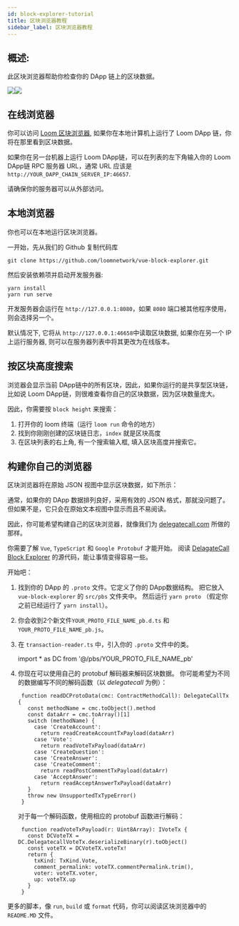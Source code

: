 ```yaml
---
id: block-explorer-tutorial
title: 区块浏览器教程
sidebar_label: 区块浏览器教程
---
```

## 概述:

此区块浏览器帮助你检查你的 DApp 链上的区块数据。

![](/developers/docs/img/block_explorer.png)![](/developers/docs/img/block_explorer_details.png)

## 在线浏览器

你可以访问 [Loom 区块浏览器](https://blockexplorer.loomx.io), 如果你在本地计算机上运行了 Loom DApp 链，你将在那里看到区块数据。

如果你在另一台机器上运行 Loom DApp链，可以在列表的左下角输入你的 Loom DApp链 RPC 服务器 URL，通常 URL 应该是`http://YOUR_DAPP_CHAIN_SERVER_IP:46657`.

请确保你的服务器可以从外部访问。

## 本地浏览器

你也可以在本地运行区块浏览器。

一开始，先从我们的 Github 复制代码库

    git clone https://github.com/loomnetwork/vue-block-explorer.git
    

然后安装依赖项并启动开发服务器:

    yarn install
    yarn run serve
    

开发服务器会运行在 `http://127.0.0.1:8080`，如果 `8080` 端口被其他程序使用，则会选择另一个。

默认情况下, 它将从 `http://127.0.0.1:46658`中读取区块数据, 如果你在另一个 IP 上运行服务器, 则可以在服务器列表中将其更改为在线版本。

## 按区块高度搜索

浏览器会显示当前 DApp链中的所有区块，因此，如果你运行的是共享型区块链，比如说 Loom DApp链，则很难查看你自己的区块数据，因为区块数量庞大。

因此，你需要按 `block height` 来搜索：

1. 打开你的 loom 终端（运行 `loom run` 命令的地方）
2. 找到你刚刚创建的区块链日志，`index` 就是区块高度
3. 在区块列表的右上角, 有一个搜索输入框, 填入区块高度并搜索它。

## 构建你自己的浏览器

区块浏览器将在原始 JSON 视图中显示区块数据，如下所示：

通常，如果你的 DApp 数据排列良好，采用有效的 JSON 格式，那就没问题了。 但如果不是，它只会在原始文本视图中显示而且不易阅读。

因此，你可能希望构建自己的区块浏览器，就像我们为 [delegatecall.com](http://blockchain.delegatecall.com) 所做的那样。

你需要了解 `Vue`, `TypeScript` 和 `Google Protobuf` 才能开始。 阅读 [DelagateCall Block Explorer](https://github.com/loomnetwork/vue-block-explorer/tree/dc-2) 的源代码，能让事情变得容易一些。

开始吧：

1. 找到你的 DApp 的 `.proto` 文件。它定义了你的 DApp数据结构。 把它放入 `vue-block-explorer` 的 `src/pbs` 文件夹中。 然后运行 `yarn proto` （假定你之前已经运行了 `yarn install`）。
2. 你会收到2个新文件`YOUR_PROTO_FILE_NAME_pb.d.ts` 和 `YOUR_PROTO_FILE_NAME_pb.js`。
3. 在 `transaction-reader.ts` 中，引入你的 `.proto` 文件中的类。

    import * as DC from '@/pbs/YOUR_PROTO_FILE_NAME_pb'
    

1. 你现在可以使用自己的 protobuf 解码器来解码区块数据。 你可能希望为不同的数据编写不同的解码函数（以 *delegatecall* 为例）：
    
        function readDCProtoData(cmc: ContractMethodCall): DelegateCallTx {
          const methodName = cmc.toObject().method
          const dataArr = cmc.toArray()[1]
          switch (methodName) {
            case 'CreateAccount':
              return readCreateAccountTxPayload(dataArr)
            case 'Vote':
              return readVoteTxPayload(dataArr)
            case 'CreateQuestion':
            case 'CreateAnswer':
            case 'CreateComment':
              return readPostCommentTxPayload(dataArr)
            case 'AcceptAnswer':
              return readAcceptAnswerTxPayload(dataArr)
          }
          throw new UnsupportedTxTypeError()
        }
        
    
    对于每一个解码函数，使用相应的 protobuf 函数进行解码：
    
        function readVoteTxPayload(r: Uint8Array): IVoteTx {
          const DCVoteTX = DC.DelegatecallVoteTx.deserializeBinary(r).toObject()
          const voteTX = DCVoteTX.voteTx!
          return {
            txKind: TxKind.Vote,
            comment_permalink: voteTX.commentPermalink.trim(),
            voter: voteTX.voter,
            up: voteTX.up
          }
        }
        

更多的脚本，像 `run`, `build` 或 `format` 代码，你可以阅读区块浏览器中的 `README.MD` 文件。